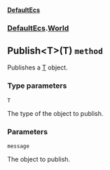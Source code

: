 #### [DefaultEcs](./DefaultEcs.md 'DefaultEcs')
### [DefaultEcs](./DefaultEcs.md#DefaultEcs 'DefaultEcs').[World](./DefaultEcs-World.md 'DefaultEcs.World')
## Publish&lt;T&gt;(T) `method`
Publishes a [T](#DefaultEcs-World-Publish-T-(T)-T 'DefaultEcs.World.Publish&lt;T&gt;(T).T') object.
### Type parameters

<a name='DefaultEcs-World-Publish-T-(T)-T'></a>
`T`

The type of the object to publish.
### Parameters

<a name='DefaultEcs-World-Publish-T-(T)-message'></a>
`message`

The object to publish.
